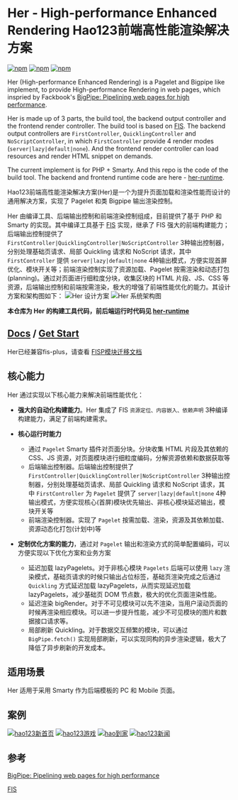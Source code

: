 Her - High-performance Enhanced Rendering Hao123前端高性能渲染解决方案
===
[![npm](https://img.shields.io/npm/v/her.svg?style=flat-square)](https://www.npmjs.com/package/her)
[![npm](https://img.shields.io/npm/dm/her.svg?style=flat-square)](https://www.npmjs.com/package/her)
[![npm](https://img.shields.io/npm/l/her.svg?style=flat-square)](https://www.npmjs.com/package/her)

Her (High-performance Enhanced Rendering) is a Pagelet and Bigpipe like implement, to provide High-performance Rendering in web pages, which inspried by Fackbook's [BigPipe: Pipelining web pages for high performance](https://www.facebook.com/notes/facebook-engineering/bigpipe-pipelining-web-pages-for-high-performance/389414033919).

Her is made up of 3 parts, the build tool, the backend output controller and the frontend render controller. The build tool is based on [FIS](http://fis.baidu.com/). The backend output controllers are  `FirstController`, `QuicklingController` and `NoScriptController`, in which `FirstController` provide 4 render modes (`server|lazy|default|none`). And the frontend render controller can load resources and render HTML snippet on demands.

The current implement is for PHP + Smarty. And this repo is the code of the build tool. The backend and frontend runtime code are here - [her-runtime](https://github.com/hao123-fe/her-runtime).

Hao123前端高性能渲染解决方案(Her)是一个为提升页面加载和渲染性能而设计的通用解决方案，实现了 Pagelet 和类 Bigpipe 输出渲染控制。

Her 由编译工具、后端输出控制和前端渲染控制组成，目前提供了基于 PHP 和 Smarty 的实现。其中编译工具基于 [FIS](http://fis.baidu.com/) 实现，继承了 FIS 强大的前端构建能力；后端输出控制提供了`FirstController|QuicklingController|NoScriptController` 3种输出控制器，分别处理基础页请求、局部 Quickling 请求和 NoScript 请求，其中 `FirstController` 提供 `server|lazy|default|none` 4种输出模式，方便实现首屏优化、模块开关等；前端渲染控制实现了资源加载、Pagelet 按需渲染和动态打包(planning)。通过对页面进行细粒度分块，收集区块的 HTML 片段、JS、CSS 等资源，后端输出控制和前端按需渲染，极大的增强了前端性能优化的能力。其设计方案和架构图如下：
![Her 设计方案](https://gss2.bdstatic.com/5eR1dDebRNRTm2_p8IuM_a/res/her/her_runtime.jpg)
![Her 系统架构图](https://gss2.bdstatic.com/5eR1dDebRNRTm2_p8IuM_a/res/her/iframework.png)

**本仓库为 Her 的构建工具代码，前后端运行时代码见 [her-runtime](https://github.com/hao123-fe/her-runtime)**

## [Docs](https://github.com/hao123-fe/her/wiki) / [Get Start](https://github.com/hao123-fe/her/wiki/1.Get-start) 

Her已经兼容fis-plus，请查看 [FISP模块迁移文档](https://github.com/hao123-dev/her-preprocessor-fispadaptor)

## 核心能力 ##

Her 通过实现以下核心能力来解决前端性能优化：

* **强大的自动化构建能力**。Her 集成了 FIS `资源定位、内容嵌入、依赖声明` 3种编译构建能力，满足了前端构建需求。

* **核心运行时能力**
  * 通过 `Pagelet` Smarty 插件对页面分块。分块收集 HTML 片段及其依赖的 CSS、JS 资源，对页面模块进行细粒度编码，分解资源依赖和数据获取等
  * 后端输出控制器。后端输出控制提供了`FirstController|QuicklingController|NoScriptController` 3种输出控制器，分别处理基础页请求、局部 Quickling 请求和 NoScript 请求，其中 `FirstController` 为 `Pagelet` 提供了 `server|lazy|default|none` 4种输出模式，方便实现核心(首屏)模块优先输出、非核心模块延迟输出，模块开关等
  * 前端渲染控制器。实现了 `Pagelet` 按需加载、渲染，资源及其依赖加载、资源动态化打包(计划中)等

* **定制优化方案的能力**，通过对 `Pagelet` 输出和渲染方式的简单配置编码，可以方便实现以下优化方案和业务方案
  * 延迟加载 lazyPagelets。对于非核心模块 `Pagelets` 后端可以使用 `lazy` 渲染模式，基础页请求的时候只输出占位标签，基础页渲染完成之后通过 `Quickling` 方式延迟加载 lazyPagelets，从而实现延迟加载 lazyPagelets，减少基础页 DOM 节点数，极大的优化页面渲染性能。
  * 延迟渲染 bigRender。对于不可见模块可以先不渲染，当用户滚动页面的时候再渲染相应模块。可以进一步提升性能，减少不可见模块的图片和数据接口请求等。
  * 局部刷新 Quickling。对于数据交互频繁的模块，可以通过 `BigPipe.fetch()` 实现局部刷新，可以实现同构的异步渲染逻辑，极大了降低了异步刷新的开发成本。

## 适用场景 ##
Her 适用于采用 Smarty 作为后端模板的 PC 和 Mobile 页面。

## 案例
[![hao123新首页](https://gss2.bdstatic.com/5eR1dDebRNRTm2_p8IuM_a/res/img/richanglogo168_24.png)](http://www.hao123.com/newindex)
[![hao123游戏](https://gss2.bdstatic.com/5eR1dDebRNRTm2_p8IuM_a/res/her/game-logo.jpg)](https://game.hao123.com/)
[![hao到家](https://gss2.bdstatic.com/5eR1dDebRNRTm2_p8IuM_a/resource/life/img/o2o/logo.1c06601.png)](http://life.hao123.com/)
[![hao123新闻](https://gss2.bdstatic.com/5eR1dDebRNRTm2_p8IuM_a/resource/tuijian/img/logo.c877631.png)](http://tuijian.hao123.com/)

## 参考 ##
[BigPipe: Pipelining web pages for high performance](https://www.facebook.com/notes/facebook-engineering/bigpipe-pipelining-web-pages-for-high-performance/389414033919)

[FIS](http://fis.baidu.com/)
